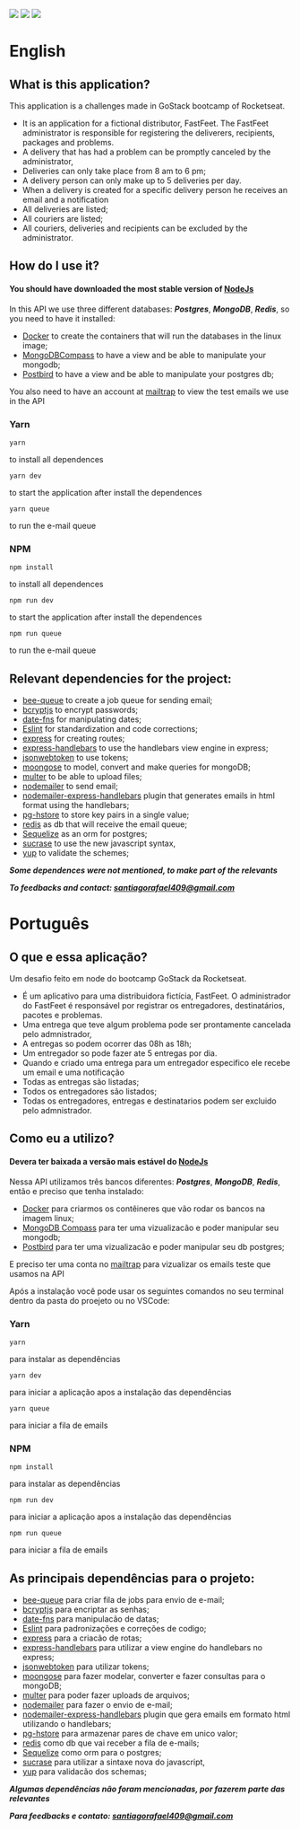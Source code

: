 ![](https://img.shields.io/badge/node-12.18.0-yellowgreen)
![](https://img.shields.io/badge/npm-6.9.0-red)
![](https://img.shields.io/badge/-Rocketseat-blue)


# English

## What is this application?

This application is a challenges made in GoStack bootcamp of Rocketseat.

- It is an application for a fictional distributor, FastFeet. The FastFeet administrator is responsible for registering the deliverers, recipients, packages and problems.
- A delivery that has had a problem can be promptly canceled by the administrator,
- Deliveries can only take place from 8 am to 6 pm;
- A delivery person can only make up to 5 deliveries per day.
- When a delivery is created for a specific delivery person he receives an email and a notification
- All deliveries are listed;
- All couriers are listed;
- All couriers, deliveries and recipients can be excluded by the administrator.

## How do I use it?

#### You should have downloaded the most stable version of [NodeJs](https://nodejs.org/en/)

In this API we use three different databases: ***Postgres***, ***MongoDB***, ***Redis***, so you need to have it installed:

- [Docker](https://docs.docker.com/) to create the containers that will run the databases in the linux image;
- [MongoDBCompass](https://www.mongodb.com/products/compass) to have a view and be able to manipulate your mongodb;
- [Postbird](https://www.electronjs.org/apps/postbird) to have a view and be able to manipulate your postgres db;

You also need to have an account at [mailtrap](https://mailtrap.io/) to view the test emails we use in the API

### Yarn

 ``` 
yarn 
``` 
to install all dependences

 ``` 
 yarn dev 
 ``` 
 to start the application after install the dependences
 
 ```
 yarn queue
 ```
 to run the e-mail queue
 
### NPM

```
npm install
``` 
to install all dependences
```
npm run dev
``` 
 to start the application after install the dependences
 
 ```
 npm run queue
 ```
 to run the e-mail queue


## Relevant dependencies for the project:
- [bee-queue](https://github.com/bee-queue/bee-queue) to create a job queue for sending email;
- [bcryptjs](https://github.com/dcodeIO/bcrypt.js/) to encrypt passwords;
- [date-fns](https://date-fns.org/) for manipulating dates;
- [Eslint](https://eslint.org/) for standardization and code corrections;
- [express](https://github.com/expressjs/express) for creating routes;
- [express-handlebars](https://github.com/ericf/express-handlebars) to use the handlebars view engine in express;
- [jsonwebtoken](https://github.com/auth0/node-jsonwebtoken) to use tokens;
- [moongose](https://mongoosejs.com/) to model, convert and make queries for mongoDB;
- [multer](https://github.com/expressjs/multer) to be able to upload files;
- [nodemailer](https://nodemailer.com/about/) to send email;
- [nodemailer-express-handlebars](https://github.com/yads/nodemailer-express-handlebars) plugin that generates emails in html format using the handlebars;
- [pg-hstore](https://node-postgre) to store key pairs in a single value;
- [redis](https://redis.io/) as db that will receive the email queue;
- [Sequelize](https://sequelize.org/) as an orm for postgres;
- [sucrase](https://github.com/alangpierce/sucrase) to use the new javascript syntax,
- [yup](https://github.com/jquense/yup) to validate the schemes;


***Some dependences were not mentioned, to make part of the relevants***

***To feedbacks and contact: santiagorafael409@gmail.com***


# Português

## O que e essa aplicação?

Um desafio feito em node do bootcamp GoStack da Rocketseat.

- É um aplicativo para uma distribuidora fictícia, FastFeet. O administrador do FastFeet é responsável por registrar os entregadores, destinatários, pacotes e problemas.
- Uma entrega que teve algum problema pode ser prontamente cancelada pelo admnistrador,
- A entregas so podem ocorrer das 08h as 18h;
- Um entregador so pode fazer ate 5 entregas por dia.
- Quando e criado uma entrega para um entregador especifico ele recebe um email e uma notificação
- Todas as entregas são listadas;
- Todos os entregadores são listados;
- Todas os entregadores, entregas e destinatarios podem ser excluido pelo admnistrador.

## Como eu a utilizo?

#### Devera ter baixada a versão mais estável do [NodeJs](https://nodejs.org/en/)

Nessa API utilizamos três bancos diferentes: ***Postgres***, ***MongoDB***, ***Redis***, então e preciso que tenha instalado:

- [Docker](https://docs.docker.com/) para criarmos os contêineres que vão rodar os bancos na imagem linux;
- [MongoDB Compass](https://www.mongodb.com/products/compass) para ter uma vizualizacão e poder manipular seu mongodb;
- [Postbird](https://www.electronjs.org/apps/postbird) para ter uma vizualizacão e poder manipular seu db postgres;

E preciso ter uma conta no [mailtrap](https://mailtrap.io/) para vizualizar os emails teste que usamos na API

Após a instalação você pode usar os seguintes comandos no seu terminal dentro da pasta do proejeto ou no VSCode:

### Yarn

 ``` 
yarn 
``` 
para instalar as dependências

 ``` 
 yarn dev
 ``` 
 para iniciar a aplicação apos a instalação das dependências
 
 ```
 yarn queue
 ```
 para iniciar a fila de emails
 
### NPM

```
npm install
``` 
para instalar as dependências
```
npm run dev
``` 
para iniciar a aplicação apos a instalação das dependências

```
npm run queue
```
 para iniciar a fila de emails


## As principais dependências para o projeto:
- [bee-queue](https://github.com/bee-queue/bee-queue) para criar fila de jobs para envio de e-mail;
- [bcryptjs](https://github.com/dcodeIO/bcrypt.js/) para encriptar as senhas;
- [date-fns](https://date-fns.org/) para manipulacão de datas;
- [Eslint](https://eslint.org/) para padronizações e correções de codigo;
- [express](https://github.com/expressjs/express) para a criacão de rotas;
- [express-handlebars](https://github.com/ericf/express-handlebars) para utilizar a view engine do handlebars no express;
- [jsonwebtoken](https://github.com/auth0/node-jsonwebtoken) para utilizar tokens;
- [moongose](https://mongoosejs.com/) para fazer modelar, converter e fazer consultas para o mongoDB;
- [multer](https://github.com/expressjs/multer) para poder fazer uploads de arquivos;
- [nodemailer](https://nodemailer.com/about/) para fazer o envio de e-mail;
- [nodemailer-express-handlebars](https://github.com/yads/nodemailer-express-handlebars) plugin que gera emails em formato html utilizando o handlebars;
- [pg-hstore](https://node-postgre) para armazenar pares de chave em unico valor;
- [redis](https://redis.io/) como db que vai receber a fila de e-mails;
- [Sequelize](https://sequelize.org/) como orm para o postgres;
- [sucrase](https://github.com/alangpierce/sucrase) para utilizar a sintaxe nova do javascript,
- [yup](https://github.com/jquense/yup) para validacão dos schemas;

***Algumas dependências não foram mencionadas, por fazerem parte das relevantes***

***Para feedbacks e contato: santiagorafael409@gmail.com***
